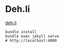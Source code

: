 Deh.li
=========================

[deh.li](https://deh.li)

```
bundle install
bundle exec jekyll serve
# http://localhost:4000
```
